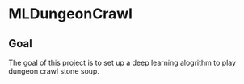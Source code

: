 # MLDungeonCrawl

## Goal

The goal of this project is to set up a deep learning alogrithm to play dungeon crawl stone soup.